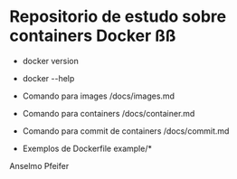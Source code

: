 # Repositorio de estudo sobre containers Docker  ßß

- docker version
- docker --help

- Comando para images /docs/images.md
- Comando para containers /docs/container.md
- Comando para commit de containers /docs/commit.md
- Exemplos de Dockerfile example/*
   

Anselmo Pfeifer
